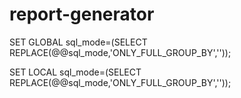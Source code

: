 # report-generator

SET GLOBAL sql_mode=(SELECT REPLACE(@@sql_mode,'ONLY_FULL_GROUP_BY',''));

SET LOCAL sql_mode=(SELECT REPLACE(@@sql_mode,'ONLY_FULL_GROUP_BY',''));
